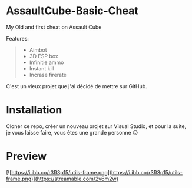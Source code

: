# AssaultCube-Basic-Cheat
My Old and first cheat on Assault Cube 

Features:
   > - Aimbot
   > - 3D ESP box
   > - Infinitie ammo
   > - Instant kill
   > - Incrase firerate

C'est un vieux projet que j'ai décidé de mettre sur GitHub.

# Installation 

Cloner ce repo, créer un nouveau projet sur Visual Studio, et pour la suite, je vous laisse faire, vous êtes une grande personne  😛

# Preview 

[![https://i.ibb.co/r3R3p15/utils-frame.png](https://i.ibb.co/r3R3p15/utils-frame.png)](https://streamable.com/2v6m2w)

